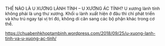 THẾ NÀO LÀ U XƯƠNG LÀNH TÍNH – U XƯƠNG ÁC TÍNH?
U xương lành tính không phải là ung thư xương. Khối u lành xuất hiện ở đâu thì chỉ phát triển và khu trú ngay tại vị trí đó, không di căn sang các bộ phận khác trong cơ thể.


https://chuabenhkhoptambinh.wordpress.com/2018/09/25/u-xuong-lanh-tinh-va-u-xuong-ac-tinh/

